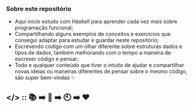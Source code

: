 ### Sobre este repositório

- Aqui inicio estudo com Haskell para aprender cada vez mais sobre programação funcional;
- Compartilhando alguns exemplos de conceitos e exercícios que consegui adaptar para estudar e guardar neste repositório;
- Escrevendo código com um olhar diferente sobre estruturas dados e tipos de dados, também melhorando com o tempo a maneira de escrever código e pensar;
- Todo e qualquer conteúdo que tiver o intuito de ajudar e compartilhar novas ideias ou maneiras diferentes de pensar sobre o mesmo código, são super bem-vindas ✨

## </> ::  :books: :arrow_right: :penguin:  :arrow_right:   :clock10:  :arrow_right:  :heart:
